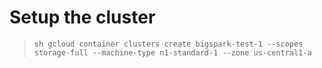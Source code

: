 # Setup the cluster
> ```sh gcloud container clusters create bigspark-test-1 --scopes storage-full --machine-type n1-standard-1 --zone us-central1-a```

